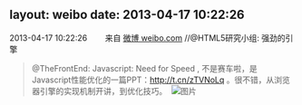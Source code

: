 layout: weibo
date: 2013-04-17 10:22:26
---
2013-04-17 10:22:26  &nbsp;&nbsp;&nbsp;&nbsp;&nbsp;&nbsp; 来自 <a href="http://weibo.com/" rel="nofollow">微博 weibo.com</a>
//@HTML5研究小组: 强劲的引擎
>  @TheFrontEnd: Javascript: Need for Speed , 不是赛车啦，是Javascript性能优化的一篇PPT：http://t.cn/zTVNoLq 。很不错，从浏览器引擎的实现机制开讲，到优化技巧。 ​​​
>  ![图片](https://ww4.sinaimg.cn/large/9e7eb410gw1e3q3j8d4g1j.jpg)
